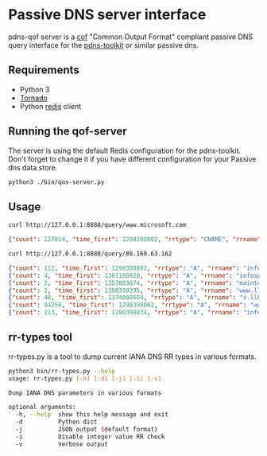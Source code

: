 Passive DNS server interface
============================

pdns-qof server is a [cof](https://github.com/adulau/pdns-qof) "Common Output Format" compliant passive DNS query interface for the [pdns-toolkit](https://github.com/adulau/pdns-toolkit) or similar passive dns.

Requirements
------------

- Python 3
- [Tornado](http://www.tornadoweb.org)
- Python [redis](https://pypi.python.org/pypi/redis/) client

Running the qof-server
----------------------

The server is using the default Redis configuration for the pdns-toolkit. Don't forget to change it if you have different
configuration for your Passive dns data store.

```bash
python3 ./bin/qos-server.py
```

Usage
-----

```bash
curl http://127.0.0.1:8888/query/www.microsoft.com
```

```json
{"count": 127814, "time_first": 1298398002, "rrtype": "CNAME", "rrname": "www.microsoft.com", "rdata": "toggle.www.ms.akadns.net", "time_last": 1389022792}
```
```bash
curl http://127.0.0.1:8888/query/80.169.63.162
```

```json
{"count": 112, "time_first": 1298398002, "rrtype": "A", "rrname": "infosports.dhnet.be", "rdata": "212.35.116.234", "time_last": 1354530214}
{"count": 4, "time_first": 1361180820, "rrtype": "A", "rrname": "infosports.dh.be", "rdata": "80.169.63.162", "time_last": 1366210757}
{"count": 2, "time_first": 1357803074, "rrtype": "A", "rrname": "maintenance.lalibre.be", "rdata": "212.35.116.249", "time_last": 1357803074}
{"count": 2, "time_first": 1388399295, "rrtype": "A", "rrname": "www.llb.be", "rdata": "80.169.63.162", "time_last": 1388399295}
{"count": 48, "time_first": 1374008604, "rrtype": "A", "rrname": "s.llb.be", "rdata": "80.169.63.162", "time_last": 1384916107}
{"count": 94256, "time_first": 1298398002, "rrtype": "A", "rrname": "www.lalibre.be", "rdata": "212.35.116.249", "time_last": 1361278027}
{"count": 213, "time_first": 1298398834, "rrtype": "A", "rrname": "infosports.lalibre.be", "rdata": "212.35.116.234", "time_last": 1355432823}
```

rr-types tool
-------------

rr-types.py is a tool to dump current IANA DNS RR types in various formats.

```bash
python3 bin/rr-types.py --help
usage: rr-types.py [-h] [-d] [-j] [-i] [-v]

Dump IANA DNS parameters in various formats

optional arguments:
  -h, --help  show this help message and exit
  -d          Python dict
  -j          JSON output (default format)
  -i          Disable integer value RR check
  -v          Verbose output
```

